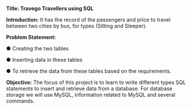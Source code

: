 **Title: Travego Travellers using SQL**

**Introduction:**
It has the record of the passengers and price to travel between two cities by bus,
for types (Sitting and Sleeper).

**Problem Statement:**

● Creating the two tables

● Inserting data in these tables

● To retrieve the data from these tables based on the requirements.

**Objective:**
The focus of this project is to learn to write different types SQL statements to insert and retrieve data from a
database. For database storage we will use MySQL, information related to MySQL and several commands.
